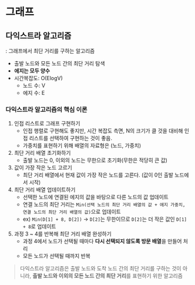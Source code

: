 # 그래프
## 다익스트라 알고리즘
: 그래프에서 최단 거리를 구하는 알고리즘

- 출발 노드와 모든 노드 간의 최단 거리 탐색
- **에지는 모두 양수**
- 시간복잡도: O(ElogV)
  - 노드 수: V
  - 에지 수: E

### 다익스트라 알고리즘의 핵심 이론

1. 인접 리스트로 그래프 구현하기
   - 인접 행렬로 구현해도 좋지만, 시간 복잡도 측면, N의 크기가 클 것을 대비해 인접 리스트를 선택하여 구현하는 것이 좋음.
   - 가중치를 표현하기 위해 배열의 자료형은 (노드, 가중치)
2. 최단 거리 배열 초기화하기
   - 출발 노드는 0, 이외의 노드는 무한으로 초기화(무한은 적당히 큰 값)
3. 값이 가장 작은 노드 고르기
   - 최단 거리 배열에서 현재 값이 가장 작은 노드를 고른다. (값이 0인 출발 노드에서 시작)
4. 최단 거리 배열 업데이트하기
   - 선택한 노드에 연결된 에지의 값을 바탕으로 다른 노드의 값 업데이트
   - 연결 노드의 최단 거리는 ```Min(선택 노드의 최단 거리 배열의 값 + 에지 가중치, 연결 노드의 최단 거리 배열의 값)```으로 업데이트
   - ex) ```Min(D[1] + 8, D[2])``` -> `D[2]`는 무한이므로 `D[2]`는 더 작은 값인 `D[1] + 8`로 업데이트
5. 과정 3 ~ 4를 반복해 최단 거리 배열 완성하기
   - 과정 4에서 노드가 선택될 때마다 **다시 선택되지 않도록 방문 배열**을 만들어 처리
   - 모든 노드가 선택될 때까지 반복

> 다익스트라 알고리즘은 출발 노드와 도착 노드 간의 최단 거리를 구하는 것이 아니라, **출발 노드와 이외의 모든 노드 간의 최단 거리**를 표현하기 위한 알고리즘